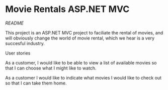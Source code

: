 Movie Rentals ASP.NET MVC
=========================

*README*


This project is an ASP.NET MVC project to faciliate the rental of movies, and will
obviously change the world of movie rental, which we hear is a very succesful industry.

User stories

As a customer, I would like to be able to view a list of
available movies so that I can choose what I might like
to watch.

As a customer I would like to indicate what movies I would 
like to check out so that I can take them home.